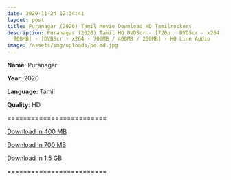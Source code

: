 ```yaml
---
date: 2020-11-24 12:34:41
layout: post
title: Puranagar (2020) Tamil Movie Download HD Tamilrockers
description: Puranagar (2020) Tamil HQ DVDScr - [720p - DVDScr - x264 - 1.4GB &
  900MB] - [DVDScr - x264 - 700MB / 400MB / 250MB] - HQ Line Audio
image: /assets/img/uploads/pe.md.jpg
---
```

**Name**: Puranagar

**Year**: 2020

**Language**: Tamil

**Quality**: HD

\=========================

[Download in 400 MB](https://drive.unblocked.workers.dev/Puranagar/(%2520Telegram%2520%40isaiminidownload%2520)%2520-%2520Puranagar%2520(2020)%2520Tamil%2520-%2520HQ%2520DVDScr%2520-%2520x264%2520-%2520MP3%2520-%2520400MB%2520-%2520HQ%2520Line%2520Audio.mkv?rootId=0AJtZkTkXLBuYUk9PVA)

[](https://drive.unblocked.workers.dev/Puranagar/(%2520Telegram%2520%40isaiminidownload%2520)%2520-%2520Puranagar%2520(2020)%2520Tamil%2520-%2520HQ%2520DVDScr%2520-%2520x264%2520-%2520MP3%2520-%2520400MB%2520-%2520HQ%2520Line%2520Audio.mkv?rootId=0AJtZkTkXLBuYUk9PVA)[Download in 700 MB](https://drive.unblocked.workers.dev/Puranagar/(%2520Telegram%2520%40isaiminidownload%2520)%2520-%2520Puranagar%2520(2020)%2520Tamil%2520-%2520HQ%2520DVDScr%2520-%2520x264%2520-%2520MP3%2520-%2520700MB%2520-%2520HQ%2520Line%2520Audio.mkv?rootId=0AJtZkTkXLBuYUk9PVA)

[Download in 1.5 GB](https://drive.unblocked.workers.dev/Puranagar/(%2520Telegram%2520%40isaiminidownload%2520)%2520-%2520Puranagar%2520(2020)%2520Tamil%2520-%2520720p%2520HQ%2520DVDScr%2520-%2520x264%2520-%2520MP3%2520-%25201.4GB%2520-%2520HQ%2520Line%2520Audio.mkv?rootId=0AJtZkTkXLBuYUk9PVA)

[](https://drive.unblocked.workers.dev/Puranagar/(%2520Telegram%2520%40isaiminidownload%2520)%2520-%2520Puranagar%2520(2020)%2520Tamil%2520-%2520720p%2520HQ%2520DVDScr%2520-%2520x264%2520-%2520MP3%2520-%25201.4GB%2520-%2520HQ%2520Line%2520Audio.mkv?rootId=0AJtZkTkXLBuYUk9PVA)=========================